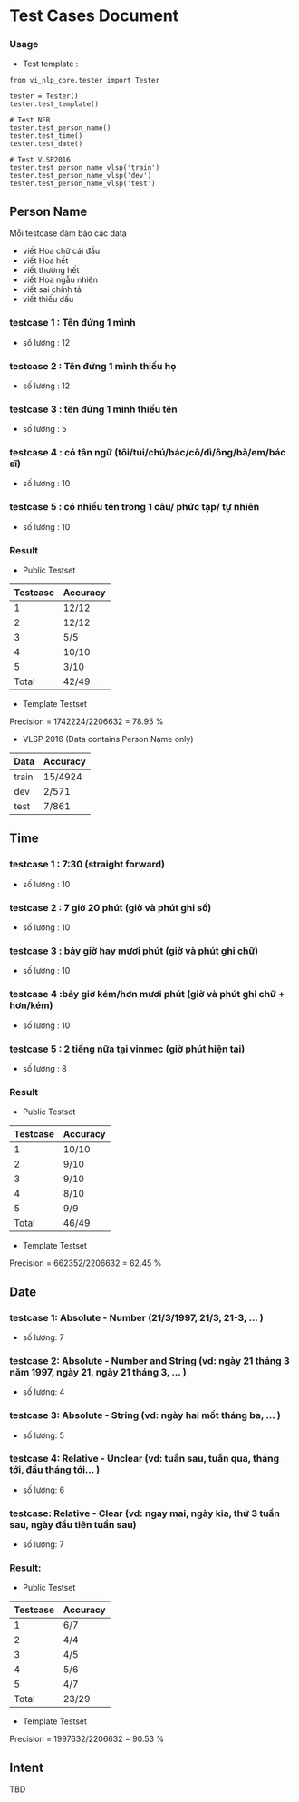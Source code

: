 # Test Cases Document

### Usage
- Test template : 
```
from vi_nlp_core.tester import Tester

tester = Tester()
tester.test_template()

# Test NER
tester.test_person_name()
tester.test_time()
tester.test_date()

# Test VLSP2016
tester.test_person_name_vlsp('train')
tester.test_person_name_vlsp('dev')
tester.test_person_name_vlsp('test')
```
## Person Name
Mỗi testcase đảm bảo các data
- viết Hoa chữ cái đầu
- viết Hoa hết
- viết thường hết
- viết Hoa ngẫu nhiên
- viết sai chính tả
- viết thiếu dấu

### testcase 1 : Tên đứng 1 mình 
-   số lương : 12 
### testcase 2 : Tên đứng 1 mình thiếu họ
-   số lương : 12 
### testcase 3 : tên đứng 1 mình thiếu tên
-   số lương : 5 
### testcase 4 : có tân ngữ (tôi/tui/chú/bác/cô/dì/ông/bà/em/bác sĩ)
-   số lương : 10 
### testcase 5 : có nhiều tên trong 1 câu/ phức tạp/ tự nhiên
-   số lương : 10 

### Result
- Public Testset   

| Testcase | Accuracy |
| --- | --- |
| 1 | 12/12 |
| 2 | 12/12 |
| 3 | 5/5 |
| 4 | 10/10 |
| 5 | 3/10 |
| Total | 42/49 |

- Template Testset

Precision = 1742224/2206632 = 78.95 %

- VLSP 2016 (Data contains Person Name only)

| Data | Accuracy |
| --- | --- |
| train | 15/4924 |
| dev | 2/571 |
| test | 7/861 |

## Time
### testcase 1 : 7:30 (straight forward)  
-   số lương : 10
### testcase 2 : 7 giờ 20 phút  (giờ và phút ghi số)
-   số lương : 10 
### testcase 3 : bảy giờ hay mươi phút (giờ và phút ghi chữ)
-   số lương : 10
### testcase 4 :bảy giờ kém/hơn mươi phút (giờ và phút ghi chữ + hơn/kém)
-   số lương : 10 
### testcase 5 : 2 tiếng nữa tại vinmec (giờ phút hiện tại)
-   số lương : 8

### Result
- Public Testset 

| Testcase | Accuracy |
| --- | --- |
| 1 | 10/10 |
| 2 | 9/10 |
| 3 | 9/10 |
| 4 | 8/10 |
| 5 | 9/9 |
| Total | 46/49 |

- Template Testset

Precision =  662352/2206632 = 62.45 %

## Date
### testcase 1: Absolute - Number (21/3/1997, 21/3, 21-3, ... )
 - số lượng: 7

### testcase 2: Absolute - Number and String (vd: ngày 21 tháng 3 năm 1997, ngày 21, ngày 21 tháng 3, ... )

- số lượng: 4

### testcase 3: Absolute - String (vd: ngày hai mốt tháng ba, ... )

- số lượng: 5

### testcase 4: Relative - Unclear (vd: tuần sau, tuần qua, tháng tới, đầu tháng tới... )

- số lượng: 6

### testcase: Relative - Clear (vd: ngay mai, ngày kia, thứ 3 tuần sau, ngày đầu tiên tuần sau)

- số lượng: 7

### Result:

- Public Testset

| Testcase | Accuracy |
| --- | --- |
| 1 | 6/7 |
| 2 | 4/4 |
| 3 | 4/5 |
| 4 | 5/6 |
| 5 | 4/7 |
| Total | 23/29 |

- Template Testset

Precision = 1997632/2206632 = 90.53 %

## Intent
TBD

